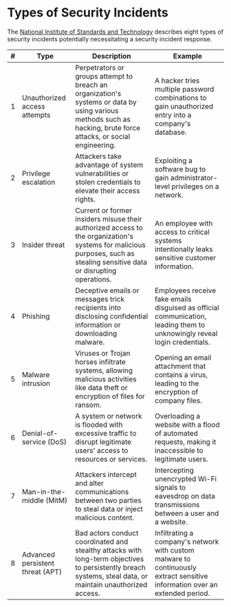 # Types of Security Incidents

The [National Institute of Standards and Technology](https://www.cynet.com/incident-response/) describes eight types of security incidents potentially necessitating a security incident response.

| # | Type | Description | Example |
|-|-|-|-|
| 1 | Unauthorized access attempts | Perpetrators or groups attempt to breach an organization's systems or data by using various methods such as hacking, brute force attacks, or social engineering. | A hacker tries multiple password combinations to gain unauthorized entry into a company's database. |
| 2 | Privilege escalation | Attackers take advantage of system vulnerabilities or stolen credentials to elevate their access rights. | Exploiting a software bug to gain administrator-level privileges on a network. |
| 3 | Insider threat | Current or former insiders misuse their authorized access to the organization's systems for malicious purposes, such as stealing sensitive data or disrupting operations. | An employee with access to critical systems intentionally leaks sensitive customer information. |
| 4 | Phishing | Deceptive emails or messages trick recipients into disclosing confidential information or downloading malware. | Employees receive fake emails disguised as official communication, leading them to unknowingly reveal login credentials. |
| 5 | Malware intrusion | Viruses or Trojan horses infiltrate systems, allowing malicious activities like data theft or encryption of files for ransom. | Opening an email attachment that contains a virus, leading to the encryption of company files. |
| 6 | Denial-of-service (DoS) | A system or network is flooded with excessive traffic to disrupt legitimate users' access to resources or services. |  Overloading a website with a flood of automated requests, making it inaccessible to legitimate users. |
| 7 | Man-in-the-middle (MitM) | Attackers intercept and alter communications between two parties to steal data or inject malicious content. | Intercepting unencrypted Wi-Fi signals to eavesdrop on data transmissions between a user and a website. |
| 8 | Advanced persistent threat (APT) | Bad actors conduct coordinated and stealthy attacks with long-term objectives to persistently breach systems, steal data, or maintain unauthorized access. | Infiltrating a company's network with custom malware to continuously extract sensitive information over an extended period. |